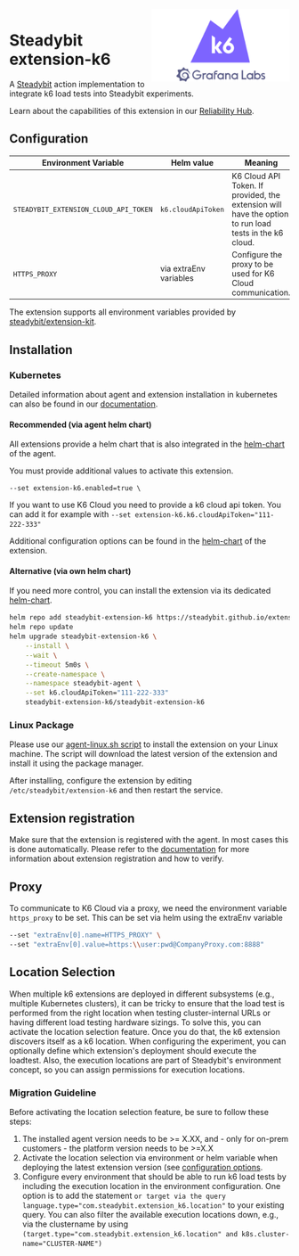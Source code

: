<img src="./logo.webp" height="130" align="right" alt="K6 logo">

# Steadybit extension-k6

A [Steadybit](https://www.steadybit.com/) action implementation to integrate k6 load tests into Steadybit experiments.

Learn about the capabilities of this extension in our [Reliability Hub](https://hub.steadybit.com/extension/com.steadybit.extension_k6).

## Configuration

| Environment Variable                  | Helm value             | Meaning                                                                                                | Reuired | Default |
|---------------------------------------|------------------------|--------------------------------------------------------------------------------------------------------|---------|---------|
| `STEADYBIT_EXTENSION_CLOUD_API_TOKEN` | `k6.cloudApiToken`     | K6 Cloud API Token. If provided, the extension will have the option to run load tests in the k6 cloud. | no      |         |
| `HTTPS_PROXY`                         | via extraEnv variables | Configure the proxy to be used for K6 Cloud communication.                                             | no      |         |

The extension supports all environment variables provided by [steadybit/extension-kit](https://github.com/steadybit/extension-kit#environment-variables).

## Installation

### Kubernetes

Detailed information about agent and extension installation in kubernetes can also be found in
our [documentation](https://docs.steadybit.com/install-and-configure/install-agent/install-on-kubernetes).

#### Recommended (via agent helm chart)

All extensions provide a helm chart that is also integrated in the
[helm-chart](https://github.com/steadybit/helm-charts/tree/main/charts/steadybit-agent) of the agent.

You must provide additional values to activate this extension.

```
--set extension-k6.enabled=true \
```

If you want to use K6 Cloud you need to provide a k6 cloud api token. You can add it for example with `--set extension-k6.k6.cloudApiToken="111-222-333"`

Additional configuration options can be found in
the [helm-chart](https://github.com/steadybit/extension-k6/blob/main/charts/steadybit-extension-k6/values.yaml) of the
extension.

#### Alternative (via own helm chart)

If you need more control, you can install the extension via its
dedicated [helm-chart](https://github.com/steadybit/extension-k6/blob/main/charts/steadybit-extension-k6).

```bash
helm repo add steadybit-extension-k6 https://steadybit.github.io/extension-k6
helm repo update
helm upgrade steadybit-extension-k6 \
    --install \
    --wait \
    --timeout 5m0s \
    --create-namespace \
    --namespace steadybit-agent \
    --set k6.cloudApiToken="111-222-333"
    steadybit-extension-k6/steadybit-extension-k6
```

### Linux Package

Please use
our [agent-linux.sh script](https://docs.steadybit.com/install-and-configure/install-agent/install-on-linux-hosts)
to install the extension on your Linux machine. The script will download the latest version of the extension and install
it using the package manager.

After installing, configure the extension by editing `/etc/steadybit/extension-k6` and then restart the service.

## Extension registration

Make sure that the extension is registered with the agent. In most cases this is done automatically. Please refer to
the [documentation](https://docs.steadybit.com/install-and-configure/install-agent/extension-discovery) for more
information about extension registration and how to verify.

## Proxy
To communicate to K6 Cloud via a proxy, we need the environment variable `https_proxy` to be set.
This can be set via helm using the extraEnv variable

```bash
--set "extraEnv[0].name=HTTPS_PROXY" \
--set "extraEnv[0].value=https:\\user:pwd@CompanyProxy.com:8888"
```

## Location Selection
When multiple k6 extensions are deployed in different subsystems (e.g., multiple Kubernetes clusters), it can be tricky to ensure that the load test is performed from the right location when testing cluster-internal URLs or having different load testing hardware sizings.
To solve this, you can activate the location selection feature.
Once you do that, the k6 extension discovers itself as a k6 location.
When configuring the experiment, you can optionally define which extension's deployment should execute the loadtest.
Also, the execution locations are part of Steadybit's environment concept, so you can assign permissions for execution locations.

### Migration Guideline
Before activating the location selection feature, be sure to follow these steps:
1. The installed agent version needs to be >= X.XX, and - only for on-prem customers - the platform version needs to be >=X.X
2. Activate the location selection via environment or helm variable when deploying the latest extension version (see [configuration options](#configuration).
3. Configure every environment that should be able to run k6 load tests by including the execution location in the environment configuration.
	 One option is to add the statement `or target via the query language.type="com.steadybit.extension_k6.location"` to your existing query.
	 You can also filter the available execution locations down, e.g., via the clustername by using `(target.type="com.steadybit.extension_k6.location" and k8s.cluster-name="CLUSTER-NAME")`

